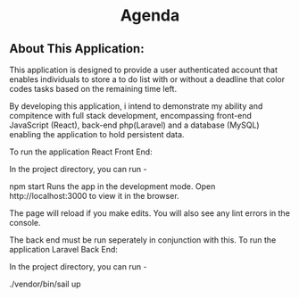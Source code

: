 <h1 align="center" width="550" color="green">Agenda</h1>

## About This Application:

This application is designed to provide a user authenticated account that enables individuals to store a to do list with or without a deadline that color codes tasks based on the remaining time left.

By developing this application, i intend to demonstrate my ability and compitence with full stack development, encompassing front-end JavaScript (React), back-end php(Laravel) and a database (MySQL) enabling the application to hold persistent data.

To run the application React Front End:

In the project directory, you can run -

npm start
Runs the app in the development mode.
Open http://localhost:3000 to view it in the browser.

The page will reload if you make edits.
You will also see any lint errors in the console.

The back end must be run seperately in conjunction with this. To run the application Laravel Back End:

In the project directory, you can run -

./vendor/bin/sail up
